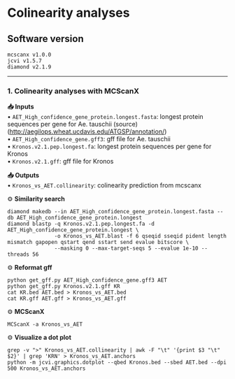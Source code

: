 # Colinearity analyses 

## Software version
```
mcscanx v1.0.0
jcvi v1.5.7
diamond v2.1.9
```

------
### 1. Colinearity analyses with MCScanX

**📥 Inputs**  
• `AET_High_confidence_gene_protein.longest.fasta`: longest protein sequences per gene for Ae. tauschii (source)(http://aegilops.wheat.ucdavis.edu/ATGSP/annotation/)  
• `AET_High_confidence_gene.gff3`: gff file for Ae. tauschii  
• `Kronos.v2.1.pep.longest.fa`: longest protein sequences per gene for Kronos    
• `Kronos.v2.1.gff`: gff file for Kronos  

**📥 Outputs**    
• `Kronos_vs_AET.collinearity`: colinearity prediction from mcscanx  

⚙️ **Similarity search**  
```
diamond makedb --in AET_High_confidence_gene_protein.longest.fasta --db AET_High_confidence_gene_protein.longest
diamond blastp -q Kronos.v2.1.pep.longest.fa -d AET_High_confidence_gene_protein.longest \
               -o Kronos_vs_AET.blast -f 6 qseqid sseqid pident length mismatch gapopen qstart qend sstart send evalue bitscore \
               --masking 0 --max-target-seqs 5 --evalue 1e-10 --threads 56
```

⚙️ **Reformat gff**  
```
python get_gff.py AET_High_confidence_gene.gff3 AET
python get_gff.py Kronos.v2.1.gff KR
cat KR.bed AET.bed > Kronos_vs_AET.bed
cat KR.gff AET.gff > Kronos_vs_AET.gff
```

⚙️ **MCScanX**  
```
MCScanX -a Kronos_vs_AET
```

⚙️ **Visualize a dot plot**  

```
grep -v ">" Kronos_vs_AET.collinearity | awk -F "\t" '{print $3 "\t" $2}' | grep 'KRN' > Kronos_vs_AET.anchors
python -m jcvi.graphics.dotplot --qbed Kronos.bed --sbed AET.bed --dpi 500 Kronos_vs_AET.anchors
```
